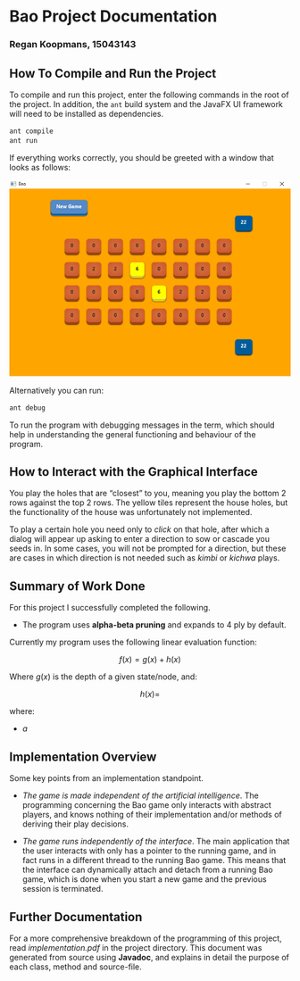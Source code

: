 # Bao Project Documentation

### Regan Koopmans, 15043143

## How To Compile and Run the Project 

To compile and run this project, enter the following commands in the root of the project. In addition, the `ant` build system and the JavaFX UI framework will need to be installed as dependencies.

```bash
ant compile
ant run
```

If everything works correctly, you should be greeted with a window that looks as
follows:

![Main game screen.](screenshot.PNG)

Alternatively you can run:

```bash
ant debug
```

To run the program with debugging messages in the term, which should help in understanding the general functioning and behaviour of the program.


How to Interact with the Graphical Interface
--------------------------------------------

You play the holes that are “closest” to you, meaning you play the bottom 2 rows against the top 2 rows. The yellow tiles represent the house holes, but the functionality of the house was unfortunately not implemented.

To play a certain hole you need only to *click* on that hole, after which a dialog will appear up asking to enter a direction to sow or cascade you seeds in. In some cases, you will not be prompted for a direction, but these are cases in which direction is not needed such as *kimbi* or *kichwa* plays.

Summary of Work Done
--------------------

For this project I successfully completed the following.

- The program uses **alpha-beta pruning** and expands to 4 ply by default.

Currently my program uses the following linear evaluation function:

$$
f(x) = g(x) + h(x)
$$

Where $g(x)$ is the depth of a given state/node, and:

$$
h(x) = 
$$

where:

- $a$


Implementation Overview
-----------------------

Some key points from an implementation standpoint.

- *The game is made independent of the artificial intelligence*. The programming concerning the Bao game only interacts with abstract players, and knows nothing of their implementation and/or methods of deriving their play decisions.

- *The game runs independently of the interface*. The main application that the user interacts with only has a pointer to the running game, and in fact runs in a different thread to the running Bao game. This means that the interface can dynamically attach and detach from a running Bao game, which is done when you start a new game and the previous session is terminated.

Further Documentation
---------------------

For a more comprehensive breakdown of the programming of this project, read *implementation.pdf* in the project directory. This document was generated from source using **Javadoc**, and explains in detail the purpose of each class, method and source-file.
